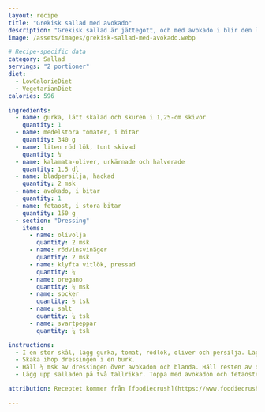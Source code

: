 ```yaml
---
layout: recipe
title: "Grekisk sallad med avokado"
description: "Grekisk sallad är jättegott, och med avokado i blir den lite matigare."
image: /assets/images/grekisk-sallad-med-avokado.webp

# Recipe-specific data
category: Sallad
servings: "2 portioner"
diet:
  - LowCalorieDiet
  - VegetarianDiet
calories: 596

ingredients:
  - name: gurka, lätt skalad och skuren i 1,25-cm skivor
    quantity: 1
  - name: medelstora tomater, i bitar
    quantity: 340 g
  - name: liten röd lök, tunt skivad
    quantity: ¼
  - name: kalamata-oliver, urkärnade och halverade
    quantity: 1,5 dl
  - name: bladpersilja, hackad
    quantity: 2 msk
  - name: avokado, i bitar
    quantity: 1
  - name: fetaost, i stora bitar
    quantity: 150 g
  - section: "Dressing"
    items:
      - name: olivolja
        quantity: 2 msk
      - name: rödvinsvinäger
        quantity: 2 msk
      - name: klyfta vitlök, pressad
        quantity: ¼
      - name: oregano
        quantity: ¼ msk
      - name: socker
        quantity: ½ tsk
      - name: salt
        quantity: ¼ tsk
      - name: svartpeppar
        quantity: ¼ tsk

instructions:
  - I en stor skål, lägg gurka, tomat, rödlök, oliver och persilja. Lägg avokado i en liten skål för sig.
  - Skaka ihop dressingen i en burk.
  - Häll ¼ msk av dressingen över avokadon och blanda. Häll resten av dressingen över den övriga salladen och blanda.
  - Lägg upp salladen på två tallrikar. Toppa med avokadon och fetaosten.

attribution: Receptet kommer från [foodiecrush](https://www.foodiecrush.com/greek-salad-with-avocado/)

---
```

